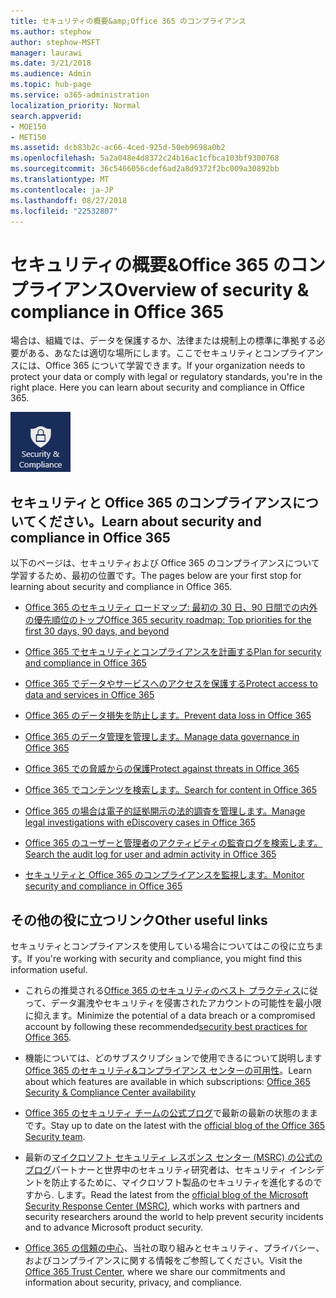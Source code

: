 ```yaml
---
title: セキュリティの概要&amp;Office 365 のコンプライアンス
ms.author: stephow
author: stephow-MSFT
manager: laurawi
ms.date: 3/21/2018
ms.audience: Admin
ms.topic: hub-page
ms.service: o365-administration
localization_priority: Normal
search.appverid:
- MOE150
- MET150
ms.assetid: dcb83b2c-ac66-4ced-925d-50eb9698a0b2
ms.openlocfilehash: 5a2a048e4d8372c24b16ac1cfbca103bf9300768
ms.sourcegitcommit: 36c5466056cdef6ad2a8d9372f2bc009a30892bb
ms.translationtype: MT
ms.contentlocale: ja-JP
ms.lasthandoff: 08/27/2018
ms.locfileid: "22532807"
---
```

# <a name="overview-of-security-amp-compliance-in-office-365"></a><span data-ttu-id="23448-102">セキュリティの概要&amp;Office 365 のコンプライアンス</span><span class="sxs-lookup"><span data-stu-id="23448-102">Overview of security &amp; compliance in Office 365</span></span>

<span data-ttu-id="23448-p101">場合は、組織では、データを保護するか、法律または規制上の標準に準拠する必要がある、あなたは適切な場所にします。ここでセキュリティとコンプライアンスには、Office 365 について学習できます。</span><span class="sxs-lookup"><span data-stu-id="23448-p101">If your organization needs to protect your data or comply with legal or regulatory standards, you're in the right place. Here you can learn about security and compliance in Office 365.</span></span>
  
![[アプリケーション] メニューの Office 365 のセキュリティおよびコンプライアンス アプリケーション](media/d64f43a2-582b-4bfd-a148-ec641fade47a.png)
  
## <a name="learn-about-security-and-compliance-in-office-365"></a><span data-ttu-id="23448-106">セキュリティと Office 365 のコンプライアンスについてください。</span><span class="sxs-lookup"><span data-stu-id="23448-106">Learn about security and compliance in Office 365</span></span>

<span data-ttu-id="23448-107">以下のページは、セキュリティおよび Office 365 のコンプライアンスについて学習するため、最初の位置です。</span><span class="sxs-lookup"><span data-stu-id="23448-107">The pages below are your first stop for learning about security and compliance in Office 365.</span></span> 
  
- [<span data-ttu-id="23448-108">Office 365 のセキュリティ ロードマップ: 最初の 30 日、90 日間での内外の優先順位のトップ</span><span class="sxs-lookup"><span data-stu-id="23448-108">Office 365 security roadmap: Top priorities for the first 30 days, 90 days, and beyond</span></span>](security-roadmap.md)
    
- [<span data-ttu-id="23448-109">Office 365 でセキュリティとコンプライアンスを計画する</span><span class="sxs-lookup"><span data-stu-id="23448-109">Plan for security and compliance in Office 365</span></span>](plan-for-security-and-compliance.md)
    
- [<span data-ttu-id="23448-110">Office 365 でデータやサービスへのアクセスを保護する</span><span class="sxs-lookup"><span data-stu-id="23448-110">Protect access to data and services in Office 365</span></span>](protect-access-to-data-and-services.md)
    
- [<span data-ttu-id="23448-111">Office 365 のデータ損失を防止します。</span><span class="sxs-lookup"><span data-stu-id="23448-111">Prevent data loss in Office 365</span></span>](prevent-data-loss.md)
    
- [<span data-ttu-id="23448-112">Office 365 のデータ管理を管理します。</span><span class="sxs-lookup"><span data-stu-id="23448-112">Manage data governance in Office 365</span></span>](manage-data-governance.md)
    
- [<span data-ttu-id="23448-113">Office 365 での脅威からの保護</span><span class="sxs-lookup"><span data-stu-id="23448-113">Protect against threats in Office 365</span></span>](protect-against-threats.md)
    
- [<span data-ttu-id="23448-114">Office 365 でコンテンツを検索します。</span><span class="sxs-lookup"><span data-stu-id="23448-114">Search for content in Office 365</span></span>](search-for-content.md)
    
- [<span data-ttu-id="23448-115">Office 365 の場合は電子的証拠開示の法的調査を管理します。</span><span class="sxs-lookup"><span data-stu-id="23448-115">Manage legal investigations with eDiscovery cases in Office 365</span></span>](manage-legal-investigations.md)
    
- [<span data-ttu-id="23448-116">Office 365 のユーザーと管理者のアクティビティの監査ログを検索します。</span><span class="sxs-lookup"><span data-stu-id="23448-116">Search the audit log for user and admin activity in Office 365</span></span>](search-the-audit-log.md)
    
- [<span data-ttu-id="23448-117">セキュリティと Office 365 のコンプライアンスを監視します。</span><span class="sxs-lookup"><span data-stu-id="23448-117">Monitor security and compliance in Office 365</span></span>](monitor-security-and-compliance.md)
    
## <a name="other-useful-links"></a><span data-ttu-id="23448-118">その他の役に立つリンク</span><span class="sxs-lookup"><span data-stu-id="23448-118">Other useful links</span></span>

<span data-ttu-id="23448-119">セキュリティとコンプライアンスを使用している場合についてはこの役に立ちます。</span><span class="sxs-lookup"><span data-stu-id="23448-119">If you're working with security and compliance, you might find this information useful.</span></span>
  
- <span data-ttu-id="23448-120">これらの推奨される[Office 365 のセキュリティのベスト プラクティス](security-best-practices.md)に従って、データ漏洩やセキュリティを侵害されたアカウントの可能性を最小限に抑えます。</span><span class="sxs-lookup"><span data-stu-id="23448-120">Minimize the potential of a data breach or a compromised account by following these recommended[security best practices for Office 365](security-best-practices.md).</span></span>
    
- <span data-ttu-id="23448-121">機能については、どのサブスクリプションで使用できるについて説明します[Office 365 のセキュリティ&amp;コンプライアンス センターの可用性](https://go.microsoft.com/fwlink/?linkid=852983)。</span><span class="sxs-lookup"><span data-stu-id="23448-121">Learn about which features are available in which subscriptions: [Office 365 Security &amp; Compliance Center availability](https://go.microsoft.com/fwlink/?linkid=852983)</span></span>
    
- <span data-ttu-id="23448-122">[Office 365 のセキュリティ チームの公式ブログ](https://go.microsoft.com/fwlink/?linkid=852984)で最新の最新の状態のままです。</span><span class="sxs-lookup"><span data-stu-id="23448-122">Stay up to date on the latest with the [official blog of the Office 365 Security team](https://go.microsoft.com/fwlink/?linkid=852984).</span></span>
    
- <span data-ttu-id="23448-123">最新の[マイクロソフト セキュリティ レスポンス センター (MSRC) の公式のブログ](https://go.microsoft.com/fwlink/?linkid=852985)パートナーと世界中のセキュリティ研究者は、セキュリティ インシデントを防止するために、マイクロソフト製品のセキュリティを進化するのですから. します。</span><span class="sxs-lookup"><span data-stu-id="23448-123">Read the latest from the [official blog of the Microsoft Security Response Center (MSRC)](https://go.microsoft.com/fwlink/?linkid=852985), which works with partners and security researchers around the world to help prevent security incidents and to advance Microsoft product security.</span></span>
    
- <span data-ttu-id="23448-124">[Office 365 の信頼の中心](https://go.microsoft.com/fwlink/?linkid=845428)、当社の取り組みとセキュリティ、プライバシー、およびコンプライアンスに関する情報をご参照してください。</span><span class="sxs-lookup"><span data-stu-id="23448-124">Visit the [Office 365 Trust Center](https://go.microsoft.com/fwlink/?linkid=845428), where we share our commitments and information about security, privacy, and compliance.</span></span>
    

